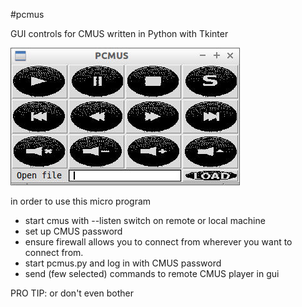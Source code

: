 #pcmus

GUI controls for CMUS written in Python with Tkinter

![Screenshot](https://raw.githubusercontent.com/0rovan/pcmus/master/img/screenshot.jpg)

in order to use this micro program
* start cmus with --listen switch on remote or local machine
* set up CMUS password
* ensure firewall allows you to connect from wherever you want to connect from.
* start pcmus.py and log in with CMUS password
* send (few selected) commands to remote CMUS player in gui

PRO TIP: or don't even bother
